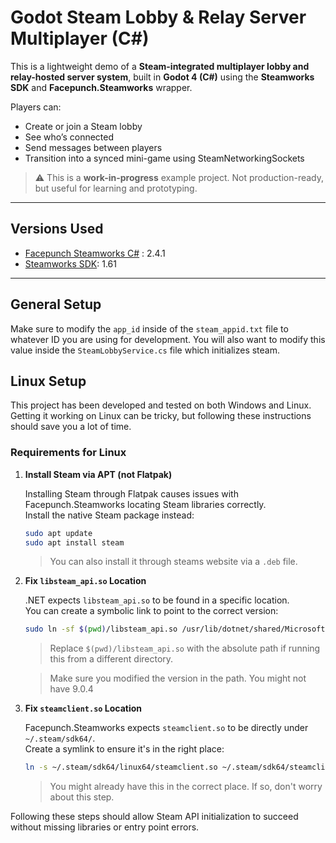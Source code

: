 # Godot Steam Lobby & Relay Server Multiplayer (C#)

This is a lightweight demo of a **Steam-integrated multiplayer lobby and relay-hosted server system**, built in **Godot 4 (C#)** using the **Steamworks SDK** and **Facepunch.Steamworks** wrapper.

Players can:
- Create or join a Steam lobby
- See who’s connected
- Send messages between players
- Transition into a synced mini-game using SteamNetworkingSockets

> ⚠️ This is a **work-in-progress** example project. Not production-ready, but useful for learning and prototyping.

---

## Versions Used
- [Facepunch Steamworks C#](https://github.com/Facepunch/Facepunch.Steamworks) : 2.4.1
- [Steamworks SDK](https://partner.steamgames.com): 1.61 

---
## General Setup

Make sure to modify the `app_id` inside of the `steam_appid.txt` file to whatever ID you are using for development.
You will also want to modify this value inside the `SteamLobbyService.cs` file which initializes steam.

## Linux Setup

This project has been developed and tested on both Windows and Linux.  
Getting it working on Linux can be tricky, but following these instructions should save you a lot of time.

### Requirements for Linux

1. **Install Steam via APT (not Flatpak)**

   Installing Steam through Flatpak causes issues with Facepunch.Steamworks locating Steam libraries correctly.  
   Install the native Steam package instead:

   ```bash
   sudo apt update
   sudo apt install steam
   ```
   
   > You can also install it through steams website via a `.deb` file. 

2. **Fix `libsteam_api.so` Location**

   .NET expects `libsteam_api.so` to be found in a specific location.  
   You can create a symbolic link to point to the correct version:

   ```bash
   sudo ln -sf $(pwd)/libsteam_api.so /usr/lib/dotnet/shared/Microsoft.NETCore.App/9.0.4/libsteam_api.so
   ```

   > Replace `$(pwd)/libsteam_api.so` with the absolute path if running this from a different directory.
   
   > Make sure you modified the version in the path. You might not have 9.0.4

3. **Fix `steamclient.so` Location**

   Facepunch.Steamworks expects `steamclient.so` to be directly under `~/.steam/sdk64/`.  
   Create a symlink to ensure it's in the right place:

   ```bash
   ln -s ~/.steam/sdk64/linux64/steamclient.so ~/.steam/sdk64/steamclient.so
   ```
   
   > You might already have this in the correct place. If so, don't worry about this step.

Following these steps should allow Steam API initialization to succeed without missing libraries or entry point errors.

